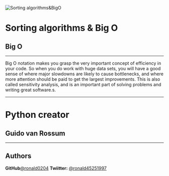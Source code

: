 ![Sorting algorithms&BigO](https://cdn-media-1.freecodecamp.org/images/1*KfZYFUT2OKfjekJlCeYvuQ.jpeg)
# Sorting algorithms & Big O
## Big O
-----
Big O notation makes you grasp the very important concept of efficiency in your code. So when you do work with huge data sets, you will have a good sense of where major slowdowns are likely to cause bottlenecks, and where more attention should be paid to get the largest improvements. This is also called sensitivity analysis, and is an important part of solving problems and writing great software.s.

---

# Python creator
## Guido van Rossum

---
## Authors
  **GitHub**[@ronald0204](https://github.com/ronald0204)
 **Twiitter:** [@ronald45251997](https://twitter.com/ronald45251997)